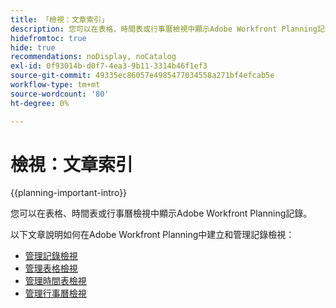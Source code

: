 ```yaml
---
title: 「檢視：文章索引」
description: 您可以在表格、時間表或行事曆檢視中顯示Adobe Workfront Planning記錄。 以下文章說明如何建立和管理Adobe Workfront Planning記錄檢視。
hidefromtoc: true
hide: true
recommendations: noDisplay, noCatalog
exl-id: 0f93014b-d0f7-4ea3-9b11-3314b46f1ef3
source-git-commit: 49335ec86057e4985477034558a271bf4efcab5e
workflow-type: tm+mt
source-wordcount: '80'
ht-degree: 0%

---
```


<!--
---
title: Views overview
description: The following articles describe how you can create and manage Adobe Maestro record views.
hidefromtoc: yes
author: Alina
feature: Work Management
role: User
hide: yes
---
-->

<!--udpate the metadata with real information when making this available in TOC and in the left nav-->

# 檢視：文章索引

{{planning-important-intro}}

您可以在表格、時間表或行事曆檢視中顯示Adobe Workfront Planning記錄。

以下文章說明如何在Adobe Workfront Planning中建立和管理記錄檢視：

* [管理記錄檢視](../views/manage-record-views.md)
* [管理表格檢視](../views/manage-the-table-view.md)
* [管理時間表檢視](../views/manage-the-timeline-view.md)
* [管理行事曆檢視](/help/quicksilver/maestro/views/manage-the-calendar-view.md)
